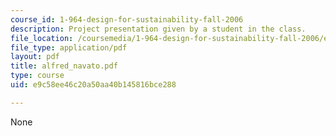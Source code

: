 ```yaml
---
course_id: 1-964-design-for-sustainability-fall-2006
description: Project presentation given by a student in the class.
file_location: /coursemedia/1-964-design-for-sustainability-fall-2006/e9c58ee46c20a50aa40b145816bce288_alfred_navato.pdf
file_type: application/pdf
layout: pdf
title: alfred_navato.pdf
type: course
uid: e9c58ee46c20a50aa40b145816bce288

---
```

None